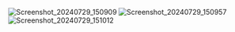 ![Screenshot_20240729_150909](https://github.com/user-attachments/assets/037ca806-a5ac-438c-b90a-465741e39f03) ![Screenshot_20240729_150957](https://github.com/user-attachments/assets/25666883-ffa2-486a-90c1-830d26f09012) ![Screenshot_20240729_151012](https://github.com/user-attachments/assets/faacfc7c-0305-46ae-9b63-bf6e409910a5)

